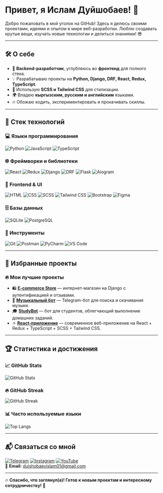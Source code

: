 <h1 align="left">Привет, я Ислам Дуйшобаев! 🚀</h1>
<p align="left">
  Добро пожаловать в мой уголок на GitHub! Здесь я делюсь своими проектами, идеями и опытом в мире веб-разработки.  
  Люблю создавать крутые вещи, изучать новые технологии и делиться знаниями! 😎  
</p>

---

## 🛠️ О себе
- 🎯 **Backend-разработчик**, углубляюсь во **фронтенд** для полного стека.
- 💡 Разрабатываю проекты на **Python, Django, DRF, React, Redux, TypeScript**.
- 🎨 Использую **SCSS и Tailwind CSS** для стилизации.
- 🌍 Владею **кыргызским, русским и английским** языками.
- 🔥 Обожаю кодить, экспериментировать и прокачивать скиллы.

---

## 🚀 Стек технологий

### 💻 **Языки программирования**
![Python](https://img.shields.io/badge/-Python-3776AB?style=flat&logo=python&logoColor=white)
![JavaScript](https://img.shields.io/badge/-JavaScript-F7DF1E?style=flat&logo=javascript&logoColor=black)
![TypeScript](https://img.shields.io/badge/-TypeScript-3178C6?style=flat&logo=typescript&logoColor=white)

### 🌐 **Фреймворки и библиотеки**
![React](https://img.shields.io/badge/-React-61DAFB?style=flat&logo=react&logoColor=black)
![Redux](https://img.shields.io/badge/-Redux-764ABC?style=flat&logo=redux&logoColor=white)
![Django](https://img.shields.io/badge/-Django-092E20?style=flat&logo=django&logoColor=white)
![DRF](https://img.shields.io/badge/-DRF-ff1709?style=flat&logo=django&logoColor=white)
![Flask](https://img.shields.io/badge/-Flask-000000?style=flat&logo=flask&logoColor=white)
![Aiogram](https://img.shields.io/badge/-Aiogram-2CA5E0?style=flat&logo=telegram&logoColor=white)

### 🎨 **Frontend & UI**
![HTML](https://img.shields.io/badge/-HTML5-E34F26?style=flat&logo=html5&logoColor=white)
![CSS](https://img.shields.io/badge/-CSS3-1572B6?style=flat&logo=css3&logoColor=white)
![SCSS](https://img.shields.io/badge/-SCSS-CC6699?style=flat&logo=sass&logoColor=white)
![Tailwind CSS](https://img.shields.io/badge/-Tailwind%20CSS-38B2AC?style=flat&logo=tailwind-css&logoColor=white)
![Bootstrap](https://img.shields.io/badge/-Bootstrap-7952B3?style=flat&logo=bootstrap&logoColor=white)
![Figma](https://img.shields.io/badge/-Figma-F24E1E?style=flat&logo=figma&logoColor=white)

### 🗄️ **Базы данных**
![SQLite](https://img.shields.io/badge/-SQLite-003B57?style=flat&logo=sqlite&logoColor=white)
![PostgreSQL](https://img.shields.io/badge/-PostgreSQL-336791?style=flat&logo=postgresql&logoColor=white)

### 🔧 **Инструменты**
![Git](https://img.shields.io/badge/-Git-F05032?style=flat&logo=git&logoColor=white)
![Postman](https://img.shields.io/badge/-Postman-FF6C37?style=flat&logo=postman&logoColor=white)
![PyCharm](https://img.shields.io/badge/-PyCharm-000000?style=flat&logo=pycharm&logoColor=white)
![VS Code](https://img.shields.io/badge/-VSCode-0078D4?style=flat&logo=visualstudiocode&logoColor=white)

---

## 🌟 Избранные проекты
### 🔥 **Мои лучшие проекты**
- 🛍️ **[E-commerce Store](https://github.com/Islam0122/shop-project)** — интернет-магазин на Django с аутентификацией и отзывами.
- 🎵 **[Музыкальный бот](https://github.com/Islam0122/music-bot)** — Telegram-бот для поиска и скачивания музыки.
- 🎓 **[StudyBot](https://github.com/Islam0122/studybot)** — бот для студентов, облегчающий выполнение домашних заданий.
- ⚛️ **[React-приложение](https://github.com/Islam0122/react-project)** — современное веб-приложение на React + Redux + TypeScript + SCSS + Tailwind CSS.

---

## 🏆 Статистика и достижения
### 📈 **GitHub Stats**
![GitHub Stats](https://github-readme-stats.vercel.app/api?username=Islam0122&show_icons=true&count_private=true&theme=tokyonight)

### 🔥 **GitHub Streak**
![GitHub Streak](https://github-readme-streak-stats.herokuapp.com/?user=Islam0122&theme=tokyonight)

### 📊 **Часто используемые языки**
![Top Langs](https://github-readme-stats.vercel.app/api/top-langs/?username=Islam0122&langs_count=10&theme=tokyonight)

---

## 📬 Связаться со мной
[![Telegram](https://img.shields.io/badge/-Telegram-090909?style=for-the-badge&logo=telegram&logoColor=27A0D9)](https://t.me/duishobaevislam01)
[![Instagram](https://img.shields.io/badge/-Instagram-090909?style=for-the-badge&logo=instagram&logoColor=B4068E)](https://www.instagram.com/duishobaevislam01/)
[![YouTube](https://img.shields.io/badge/-YouTube-090909?style=for-the-badge&logo=YouTube&logoColor=FF0000)](https://www.youtube.com/@IslamDuishobaev)  
📧 **Email:** [duishobaevislam01@gmail.com](mailto:duishobaevislam01@gmail.com)

---

🔥 **Спасибо, что заглянул(а)! Готов к новым проектам и интересному сотрудничеству! 🚀**
